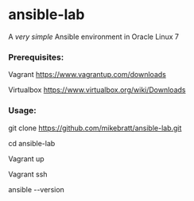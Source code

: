 # ansible-lab

A *very simple* Ansible environment in Oracle Linux 7

### Prerequisites:

Vagrant     https://www.vagrantup.com/downloads

Virtualbox  https://www.virtualbox.org/wiki/Downloads

### Usage:

git clone https://github.com/mikebratt/ansible-lab.git

cd ansible-lab

Vagrant up

Vagrant ssh

ansible --version
